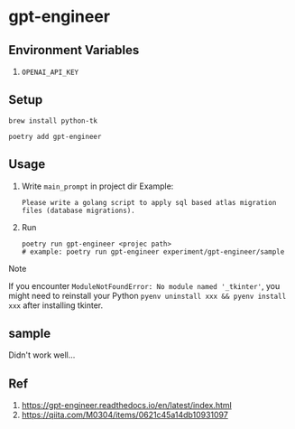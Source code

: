 # gpt-engineer

## Environment Variables

1. `OPENAI_API_KEY`

## Setup

```
brew install python-tk
```

```
poetry add gpt-engineer
```

## Usage

1. Write `main_prompt` in project dir
    Example:
    ```
    Please write a golang script to apply sql based atlas migration files (database migrations).
    ```
1. Run
    ```
    poetry run gpt-engineer <projec path>
    # example: poetry run gpt-engineer experiment/gpt-engineer/sample
    ```

> [!NOTE]
> If you encounter `ModuleNotFoundError: No module named '_tkinter'`, you might need to reinstall your Python `pyenv uninstall xxx && pyenv install xxx` after installing tkinter.

## sample

Didn't work well...

## Ref

1. https://gpt-engineer.readthedocs.io/en/latest/index.html
1. https://qiita.com/M0304/items/0621c45a14db10931097

